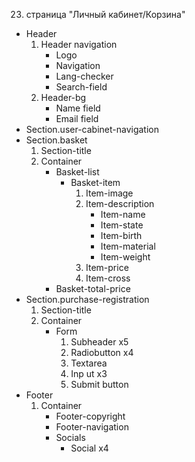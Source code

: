 23. страница "Личный кабинет/Корзина"
  * Header
    1. Header navigation
        * Logo 
        * Navigation
        * Lang-checker
        * Search-field
    2. Header-bg
        * Name field
        * Email field
  * Section.user-cabinet-navigation
  * Section.basket
    1. Section-title
    2. Container
        * Basket-list
            * Basket-item
                1. Item-image
                2. Item-description
                    * Item-name
                    * Item-state
                    * Item-birth
                    * Item-material
                    * Item-weight
                3. Item-price
                4. Item-cross
        * Basket-total-price
  * Section.purchase-registration
    1. Section-title
    2. Container
        * Form
            1. Subheader x5
            2. Radiobutton x4
            3. Textarea 
            4. Inp ut x3
            5. Submit button
  * Footer
    1. Container
        * Footer-copyright
        * Footer-navigation
        * Socials
            * Social x4
